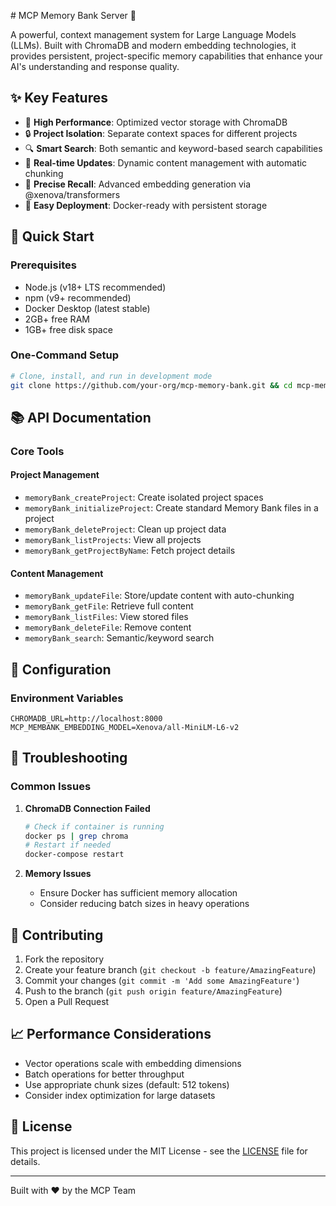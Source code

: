 ﻿﻿﻿﻿# MCP Memory Bank Server 🧠

A powerful, context management system for Large Language Models (LLMs). Built with ChromaDB and modern embedding technologies, it provides persistent, project-specific memory capabilities that enhance your AI's understanding and response quality.

## ✨ Key Features

- 🚀 **High Performance**: Optimized vector storage with ChromaDB
- 🔒 **Project Isolation**: Separate context spaces for different projects
- 🔍 **Smart Search**: Both semantic and keyword-based search capabilities
- 🔄 **Real-time Updates**: Dynamic content management with automatic chunking
- 🎯 **Precise Recall**: Advanced embedding generation via @xenova/transformers
- 🐳 **Easy Deployment**: Docker-ready with persistent storage

## 🚀 Quick Start

### Prerequisites

- Node.js (v18+ LTS recommended)
- npm (v9+ recommended)
- Docker Desktop (latest stable)
- 2GB+ free RAM
- 1GB+ free disk space

### One-Command Setup

```bash
# Clone, install, and run in development mode
git clone https://github.com/your-org/mcp-memory-bank.git && cd mcp-memory-bank && npm install && docker-compose up -d && npm run dev
```

## 📚 API Documentation

### Core Tools

#### Project Management

- `memoryBank_createProject`: Create isolated project spaces
- `memoryBank_initializeProject`: Create standard Memory Bank files in a project
- `memoryBank_deleteProject`: Clean up project data
- `memoryBank_listProjects`: View all projects
- `memoryBank_getProjectByName`: Fetch project details

#### Content Management

- `memoryBank_updateFile`: Store/update content with auto-chunking
- `memoryBank_getFile`: Retrieve full content
- `memoryBank_listFiles`: View stored files
- `memoryBank_deleteFile`: Remove content
- `memoryBank_search`: Semantic/keyword search

## 🔧 Configuration

### Environment Variables

```env
CHROMADB_URL=http://localhost:8000
MCP_MEMBANK_EMBEDDING_MODEL=Xenova/all-MiniLM-L6-v2
```

## 🐛 Troubleshooting

### Common Issues

1. **ChromaDB Connection Failed**

   ```bash
   # Check if container is running
   docker ps | grep chroma
   # Restart if needed
   docker-compose restart
   ```

2. **Memory Issues**
   - Ensure Docker has sufficient memory allocation
   - Consider reducing batch sizes in heavy operations

## 🤝 Contributing

1. Fork the repository
2. Create your feature branch (`git checkout -b feature/AmazingFeature`)
3. Commit your changes (`git commit -m 'Add some AmazingFeature'`)
4. Push to the branch (`git push origin feature/AmazingFeature`)
5. Open a Pull Request

## 📈 Performance Considerations

- Vector operations scale with embedding dimensions
- Batch operations for better throughput
- Use appropriate chunk sizes (default: 512 tokens)
- Consider index optimization for large datasets

## 📄 License

This project is licensed under the MIT License - see the [LICENSE](LICENSE) file for details.

---
Built with ❤️ by the MCP Team
